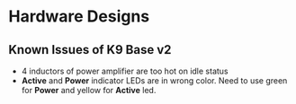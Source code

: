 # Hardware Designs

## Known Issues of K9 Base v2

* 4 inductors of power amplifier are too hot on idle status
* **Active** and **Power** indicator LEDs are in wrong color. Need to use green for **Power** and yellow for **Active** led.

